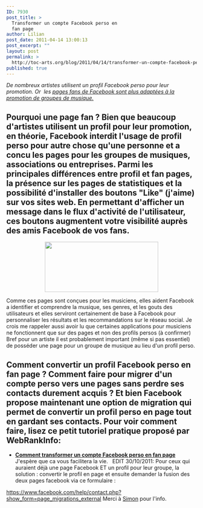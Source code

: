 ```yaml
---
ID: 7930
post_title: >
  Transformer un compte Facebook perso en
  fan page
author: Lilian
post_date: 2011-04-14 13:00:13
post_excerpt: ""
layout: post
permalink: >
  http://toc-arts.org/blog/2011/04/14/transformer-un-compte-facebook-perso-en-fan-page/
published: true
---
```

*[ ][1]De nombreux artistes utilisent un profil Facebook perso pour leur promotion. Or  les [pages fans de Facebook sont plus adaptées à la promotion de groupes de musique.][2]* 
## Pourquoi une page fan ? Bien que beaucoup d'artistes utilisent un profil pour leur promotion, en théorie, Facebook interdit l'usage de profil perso pour autre chose qu'une personne et a concu les pages pour les groupes de musiques, associations ou entreprises. Parmi les principales différences entre profil et fan pages, la présence sur les pages de statistiques et la possibilité d'installer des boutons "Like" (j'aime) sur vos sites web. En permettant d'afficher un message dans le flux d'activité de l'utilisateur, ces boutons augmentent votre visibilité auprès des amis Facebook de vos fans. 

<p style="text-align: center;">
  <em><a href="http://toc-arts.org/blog/wp-content/uploads/2011/04/bouton-facebook-like.jpg"><img class="aligncenter" title="bouton-facebook-like" src="http://toc-arts.org/blog/wp-content/uploads/2011/04/bouton-facebook-like-300x133.jpg" alt="" width="300" height="133" /></a></em>
</p> Comme ces pages sont conçues pour les musiciens, elles aident Facebook a identifier et comprendre la musique, ses genres, et les gouts des utilisateurs et elles serviront certainement de base à Facebook pour personnaliser les résultats et les recommandations sur le réseau social. Je crois me rappeler aussi avoir lu que certaines applications pour musiciens ne fonctionnent que sur des pages et non des profils persos (à confirmer) Bref pour un artiste il est probablement important (même si pas essentiel) de posséder une page pour un groupe de musique au lieu d'un profil perso. 

## Comment convertir un profil Facebook perso en fan page ? Comment faire pour migrer d'un compte perso vers une pages sans perdre ses contacts durement acquis ? Et bien Facebook propose maintenant une option de migration qui permet de convertir un profil perso en page tout en gardant ses contacts. Pour voir comment faire, lisez ce petit tutoriel pratique proposé par WebRankInfo: 

*   **[Comment transformer un compte Facebook perso en fan page][3]** J'espère que ca vous facilitera la vie.   EDIT 30/10/2011: Pour ceux qui auraient déjà une page Facebook ET un profil pour leur groupe, la solution : convertir le profil en page et ensuite demander la fusion des deux pages facebook via ce formulaire : 

<a href="https://www.facebook.com/help/contact.php?show_form=page_migrations_external" rel="nofollow">https://www.facebook.com/help/contact.php?show_form=page_migrations_external</a> Merci à [Simon][4] pour l'info.

 [1]: http://toc-arts.org/blog/wp-content/uploads/2011/04/bouton-facebook-like.jpg
 [2]: http://toc-arts.org/blog/2010/04/14/promouvoir-et-vendre-sa-musique-sur-facebook/
 [3]: http://www.webrankinfo.com/dossiers/reseaux-sociaux/convertir-profil-facebook-en-page
 [4]: http://twitter.com/boichot